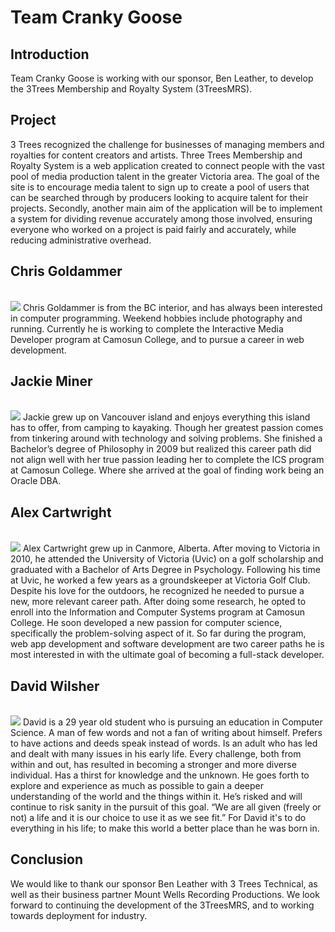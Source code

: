 # Team Cranky Goose

## Introduction

Team Cranky Goose is working with our sponsor, Ben Leather, to develop the 3Trees Membership and Royalty System (3TreesMRS).

## Project

3 Trees recognized the challenge for businesses of managing members and royalties for content creators and artists. Three Trees Membership and Royalty System is a web application created to connect people with the vast pool of media production talent in the greater Victoria area. The goal of the site is to encourage media talent to sign up to create a pool of users that can be searched through by producers looking to acquire talent for their projects. Secondly, another main aim of the application will be to implement a system for dividing revenue accurately among those involved, ensuring everyone who worked on a project is paid fairly and accurately, while reducing administrative overhead.

<div class="block" markdown="1">
<h2>Chris Goldammer</h2>
<br>
<div class="inner-block" markdown="1">
<img src="team-bios-photos/cs/team-crankygoose/chris.jpg" class="portrait-img">
Chris Goldammer is from the BC interior, and has always been interested in computer programming. Weekend hobbies include photography and running. Currently he is working to complete the Interactive Media Developer program at Camosun College, and to pursue a career in web development.
<br>
</div>
</div>

<div class="block" markdown="1">
<h2>Jackie Miner</h2>
<br>
<div class="inner-block" markdown="1">
<img src="team-bios-photos/cs/team-crankygoose/jackie.jpg" class="portrait-img">
Jackie grew up on Vancouver island and enjoys everything this island has to offer, from camping to kayaking. Though her greatest passion comes from tinkering around with technology and solving problems. She finished a Bachelor’s degree of Philosophy in 2009 but realized this career path did not align well with her true passion leading her to complete the ICS program at Camosun College. Where she arrived at the goal of finding work being an Oracle DBA.
<br>
</div>
</div>

<div class="block" markdown="1">
<h2>Alex Cartwright</h2>
<br>
<div class="inner-block" markdown="1">
<img src="team-bios-photos/cs/team-crankygoose/alex.jpg" class="portrait-img">
Alex Cartwright grew up in Canmore, Alberta. After moving to Victoria in 2010, he attended the University of Victoria (Uvic) on a golf scholarship and graduated with a Bachelor of Arts Degree in Psychology. Following his time at Uvic, he worked a few years as a groundskeeper at Victoria Golf Club. Despite his love for the outdoors, he recognized he needed to pursue a new, more relevant career path. After doing some research, he opted to enroll into the Information and Computer Systems program at Camosun College. He soon developed a new passion for computer science, specifically the problem-solving aspect of it. So far during the program, web app development and software development are two career paths he is most interested in with the ultimate goal of becoming a full-stack developer.
<br>
</div>
</div>

<div class="block" markdown="1">
<h2>David Wilsher</h2>
<br>
<div class="inner-block" markdown="1">
<img src="team-bios-photos/cs/team-crankygoose/david.png" class="portrait-img">
David is a 29 year old student who is pursuing an education in Computer Science. A man of few words and not a fan of writing about himself. Prefers to have actions and deeds speak instead of words. Is an adult who has led and dealt with many issues in his early life. Every challenge, both from within and out, has resulted in becoming a stronger and more diverse individual. Has a thirst for knowledge and the unknown. He goes forth to explore and experience as much as possible to gain a deeper understanding of the world and the things within it. He’s risked and will continue to risk sanity in the pursuit of this goal. “We are all given (freely or not) a life and it is our choice to use it as we see fit.” For David it's to do everything in his life; to make this world a better place than he was born in.
<br>
</div>
</div>

## Conclusion
We would like to thank our sponsor Ben Leather with 3 Trees Technical, as well as their business partner Mount Wells Recording Productions. We look forward to continuing the development of the 3TreesMRS, and to working towards deployment for industry.


